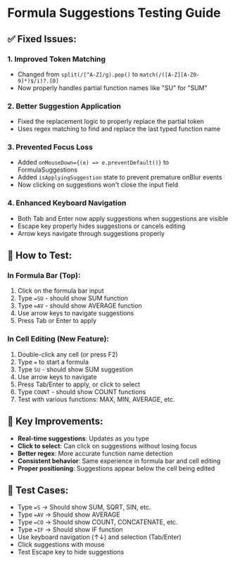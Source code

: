 # Formula Suggestions Testing Guide

## ✅ **Fixed Issues:**

### 1. **Improved Token Matching**

- Changed from `split(/[^A-Z]/g).pop()` to `match(/([A-Z][A-Z0-9]*)$/i)?.[0]`
- Now properly handles partial function names like "SU" for "SUM"

### 2. **Better Suggestion Application**

- Fixed the replacement logic to properly replace the partial token
- Uses regex matching to find and replace the last typed function name

### 3. **Prevented Focus Loss**

- Added `onMouseDown={(e) => e.preventDefault()}` to FormulaSuggestions
- Added `isApplyingSuggestion` state to prevent premature onBlur events
- Now clicking on suggestions won't close the input field

### 4. **Enhanced Keyboard Navigation**

- Both Tab and Enter now apply suggestions when suggestions are visible
- Escape key properly hides suggestions or cancels editing
- Arrow keys navigate through suggestions properly

## 🧪 **How to Test:**

### **In Formula Bar (Top):**

1. Click on the formula bar input
2. Type `=SU` - should show SUM function
3. Type `=AV` - should show AVERAGE function
4. Use arrow keys to navigate suggestions
5. Press Tab or Enter to apply

### **In Cell Editing (New Feature):**

1. Double-click any cell (or press F2)
2. Type `=` to start a formula
3. Type `SU` - should show SUM suggestion
4. Use arrow keys to navigate
5. Press Tab/Enter to apply, or click to select
6. Type `COUNT` - should show COUNT functions
7. Test with various functions: MAX, MIN, AVERAGE, etc.

## 🚀 **Key Improvements:**

- **Real-time suggestions**: Updates as you type
- **Click to select**: Can click on suggestions without losing focus
- **Better regex**: More accurate function name detection
- **Consistent behavior**: Same experience in formula bar and cell editing
- **Proper positioning**: Suggestions appear below the cell being edited

## 🎯 **Test Cases:**

- Type `=S` → Should show SUM, SQRT, SIN, etc.
- Type `=AV` → Should show AVERAGE
- Type `=CO` → Should show COUNT, CONCATENATE, etc.
- Type `=IF` → Should show IF function
- Use keyboard navigation (↑↓) and selection (Tab/Enter)
- Click suggestions with mouse
- Test Escape key to hide suggestions
